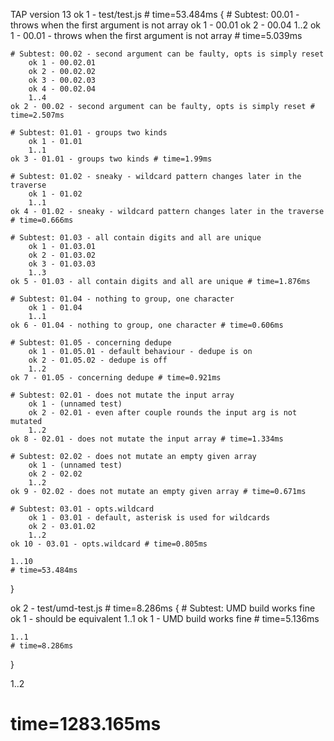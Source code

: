 TAP version 13
ok 1 - test/test.js # time=53.484ms {
    # Subtest: 00.01 - throws when the first argument is not array
        ok 1 - 00.01
        ok 2 - 00.04
        1..2
    ok 1 - 00.01 - throws when the first argument is not array # time=5.039ms
    
    # Subtest: 00.02 - second argument can be faulty, opts is simply reset
        ok 1 - 00.02.01
        ok 2 - 00.02.02
        ok 3 - 00.02.03
        ok 4 - 00.02.04
        1..4
    ok 2 - 00.02 - second argument can be faulty, opts is simply reset # time=2.507ms
    
    # Subtest: 01.01 - groups two kinds
        ok 1 - 01.01
        1..1
    ok 3 - 01.01 - groups two kinds # time=1.99ms
    
    # Subtest: 01.02 - sneaky - wildcard pattern changes later in the traverse
        ok 1 - 01.02
        1..1
    ok 4 - 01.02 - sneaky - wildcard pattern changes later in the traverse # time=0.666ms
    
    # Subtest: 01.03 - all contain digits and all are unique
        ok 1 - 01.03.01
        ok 2 - 01.03.02
        ok 3 - 01.03.03
        1..3
    ok 5 - 01.03 - all contain digits and all are unique # time=1.876ms
    
    # Subtest: 01.04 - nothing to group, one character
        ok 1 - 01.04
        1..1
    ok 6 - 01.04 - nothing to group, one character # time=0.606ms
    
    # Subtest: 01.05 - concerning dedupe
        ok 1 - 01.05.01 - default behaviour - dedupe is on
        ok 2 - 01.05.02 - dedupe is off
        1..2
    ok 7 - 01.05 - concerning dedupe # time=0.921ms
    
    # Subtest: 02.01 - does not mutate the input array
        ok 1 - (unnamed test)
        ok 2 - 02.01 - even after couple rounds the input arg is not mutated
        1..2
    ok 8 - 02.01 - does not mutate the input array # time=1.334ms
    
    # Subtest: 02.02 - does not mutate an empty given array
        ok 1 - (unnamed test)
        ok 2 - 02.02
        1..2
    ok 9 - 02.02 - does not mutate an empty given array # time=0.671ms
    
    # Subtest: 03.01 - opts.wildcard
        ok 1 - 03.01 - default, asterisk is used for wildcards
        ok 2 - 03.01.02
        1..2
    ok 10 - 03.01 - opts.wildcard # time=0.805ms
    
    1..10
    # time=53.484ms
}

ok 2 - test/umd-test.js # time=8.286ms {
    # Subtest: UMD build works fine
        ok 1 - should be equivalent
        1..1
    ok 1 - UMD build works fine # time=5.136ms
    
    1..1
    # time=8.286ms
}

1..2
# time=1283.165ms
